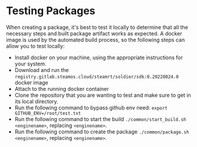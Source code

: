 # Testing Packages

When creating a package, it's best to test it locally to determine that all the necessary steps and built package artifact works as expected. A docker image is used by the automated build process, so the following steps can allow you to test locally:

* Install docker on your machine, using the appropriate instructions for your system.
* Download and run the `registry.gitlab.steamos.cloud/steamrt/soldier/sdk:0.20220824.0` docker image
* Attach to the running docker container
* Clone the repository that you are wanting to test and make sure to get in its local directory.
* Run the following command to bypass github env need: `export GITHUB_ENV=/root/test.txt`
* Run the following command to start the build `./common/start_build.sh <enginename>`, replacing `<enginename>`.
* Run the following command to create the package `./common/package.sh <enginename>`, replacing `<enginename>`.
